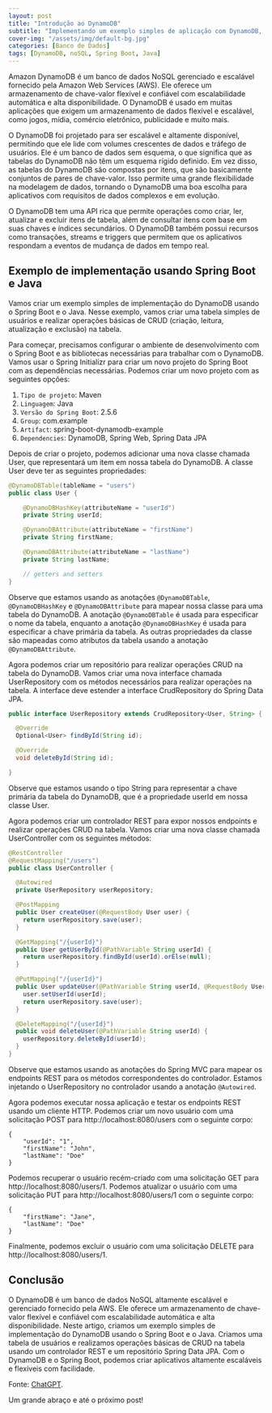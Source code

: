 ```yaml
---
layout: post
title: "Introdução ao DynamoDB"
subtitle: "Implementando um exemplo simples de aplicação com DynamoDB, Spring Boot e Java"
cover-img: "/assets/img/default-bg.jpg"
categories: [Banco de Dados]
tags: [DynamoDB, noSQL, Spring Boot, Java]
---
```


Amazon DynamoDB é um banco de dados NoSQL gerenciado e escalável fornecido pela Amazon Web Services (AWS). Ele oferece um armazenamento de chave-valor flexível e confiável com escalabilidade automática e alta disponibilidade. O DynamoDB é usado em muitas aplicações que exigem um armazenamento de dados flexível e escalável, como jogos, mídia, comércio eletrônico, publicidade e muito mais.

O DynamoDB foi projetado para ser escalável e altamente disponível, permitindo que ele lide com volumes crescentes de dados e tráfego de usuários. Ele é um banco de dados sem esquema, o que significa que as tabelas do DynamoDB não têm um esquema rígido definido. Em vez disso, as tabelas do DynamoDB são compostas por itens, que são basicamente conjuntos de pares de chave-valor. Isso permite uma grande flexibilidade na modelagem de dados, tornando o DynamoDB uma boa escolha para aplicativos com requisitos de dados complexos e em evolução.

O DynamoDB tem uma API rica que permite operações como criar, ler, atualizar e excluir itens de tabela, além de consultar itens com base em suas chaves e índices secundários. O DynamoDB também possui recursos como transações, streams e triggers que permitem que os aplicativos respondam a eventos de mudança de dados em tempo real.

## Exemplo de implementação usando Spring Boot e Java

Vamos criar um exemplo simples de implementação do DynamoDB usando o Spring Boot e o Java. Nesse exemplo, vamos criar uma tabela simples de usuários e realizar operações básicas de CRUD (criação, leitura, atualização e exclusão) na tabela.

Para começar, precisamos configurar o ambiente de desenvolvimento com o Spring Boot e as bibliotecas necessárias para trabalhar com o DynamoDB. Vamos usar o Spring Initializr para criar um novo projeto do Spring Boot com as dependências necessárias. Podemos criar um novo projeto com as seguintes opções:

1. `Tipo de projeto`: Maven
2. `Linguagem`: Java
3. `Versão do Spring Boot`: 2.5.6
4. `Group`: com.example
5. `Artifact`: spring-boot-dynamodb-example
6. `Dependencies`: DynamoDB, Spring Web, Spring Data JPA

Depois de criar o projeto, podemos adicionar uma nova classe chamada User, que representará um item em nossa tabela do DynamoDB. A classe User deve ter as seguintes propriedades:

```java
@DynamoDBTable(tableName = "users")
public class User {

    @DynamoDBHashKey(attributeName = "userId")
    private String userId;

    @DynamoDBAttribute(attributeName = "firstName")
    private String firstName;

    @DynamoDBAttribute(attributeName = "lastName")
    private String lastName;

    // getters and setters
}
```

Observe que estamos usando as anotações `@DynamoDBTable`, `@DynamoDBHashKey` e `@DynamoDBAttribute` para mapear nossa classe para uma tabela do DynamoDB. A anotação `@DynamoDBTable` é usada para especificar o nome da tabela, enquanto a anotação `@DynamoDBHashKey` é usada para especificar a chave primária da tabela. As outras propriedades da classe são mapeadas como atributos da tabela usando a anotação `@DynamoDBAttribute`.

Agora podemos criar um repositório para realizar operações CRUD na tabela do DynamoDB. Vamos criar uma nova interface chamada UserRepository com os métodos necessários para realizar operações na tabela. A interface deve estender a interface CrudRepository do Spring Data JPA.

```java
public interface UserRepository extends CrudRepository<User, String> {

  @Override
  Optional<User> findById(String id);

  @Override
  void deleteById(String id);

}
```

Observe que estamos usando o tipo String para representar a chave primária da tabela do DynamoDB, que é a propriedade userId em nossa classe User.

Agora podemos criar um controlador REST para expor nossos endpoints e realizar operações CRUD na tabela. Vamos criar uma nova classe chamada UserController com os seguintes métodos:

```java
@RestController
@RequestMapping("/users")
public class UserController {

  @Autowired
  private UserRepository userRepository;

  @PostMapping
  public User createUser(@RequestBody User user) {
    return userRepository.save(user);
  }

  @GetMapping("/{userId}")
  public User getUserById(@PathVariable String userId) {
    return userRepository.findById(userId).orElse(null);
  }

  @PutMapping("/{userId}")
  public User updateUser(@PathVariable String userId, @RequestBody User user) {
    user.setUserId(userId);
    return userRepository.save(user);
  }

  @DeleteMapping("/{userId}")
  public void deleteUser(@PathVariable String userId) {
    userRepository.deleteById(userId);
  }
}
```

Observe que estamos usando as anotações do Spring MVC para mapear os endpoints REST para os métodos correspondentes do controlador. Estamos injetando o UserRepository no controlador usando a anotação `@Autowired`.

Agora podemos executar nossa aplicação e testar os endpoints REST usando um cliente HTTP. Podemos criar um novo usuário com uma solicitação POST para http://localhost:8080/users com o seguinte corpo:

```
{
    "userId": "1",
    "firstName": "John",
    "lastName": "Doe"
}
```

Podemos recuperar o usuário recém-criado com uma solicitação GET para http://localhost:8080/users/1. Podemos atualizar o usuário com uma solicitação PUT para http://localhost:8080/users/1 com o seguinte corpo:

```
{
    "firstName": "Jane",
    "lastName": "Doe"
}
```

Finalmente, podemos excluir o usuário com uma solicitação DELETE para http://localhost:8080/users/1.

## Conclusão

O DynamoDB é um banco de dados NoSQL altamente escalável e gerenciado fornecido pela AWS. Ele oferece um armazenamento de chave-valor flexível e confiável com escalabilidade automática e alta disponibilidade. Neste artigo, criamos um exemplo simples de implementação do DynamoDB usando o Spring Boot e o Java. Criamos uma tabela de usuários e realizamos operações básicas de CRUD na tabela usando um controlador REST e um repositório Spring Data JPA. Com o DynamoDB e o Spring Boot, podemos criar aplicativos altamente escaláveis e flexíveis com facilidade.

Fonte:
<a href="https://openai.com/blog/chatgpt/" target="\_blank">ChatGPT</a>.

Um grande abraço e até o próximo post!
